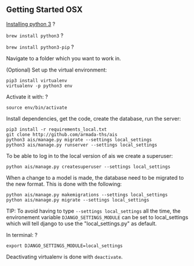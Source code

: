 ## Getting Started OSX
[Installing python 3](https://www.python.org/downloads/) ?

`brew install python3` ?

`brew install python3-pip` ?

Navigate to a folder which you want to work in.

(Optional) Set up the virtual environment:
```
pip3 install virtualenv
virtualenv -p python3 env
```
Activate it with: ?
```
source env/bin/activate
```

Install dependencies, get the code, create the database, run the server:
```
pip3 install -r requirements_local.txt
git clone http://github.com/armada-ths/ais
python3 ais/manage.py migrate --settings local_settings
python3 ais/manage.py runserver --settings local_settings
```
To be able to log in to the local version of ais we create a superuser:
```
python ais/manage.py createsuperuser --settings local_settings
```
When a change to a model is made, the database need to be migrated to the new format. This is done with the following:
```
python ais/manage.py makemigrations --settings local_settings
python ais/manage.py migrate --settings local_settings
```

TIP: To avoid having to type `--settings local_settings` all the time, the environement variable `DJANGO_SETTINGS_MODULE` can be set to local_settings which will tell django to use the "local_settings.py" as default.

In terminal: ?
```
export DJANGO_SETTINGS_MODULE=local_settings
```

Deactivating virtualenv is done with `deactivate`.
